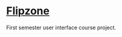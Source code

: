 # <a href="https://kaveeshwar2k1.github.io/Flipzone/">Flipzone</a>
First semester user interface course project.

